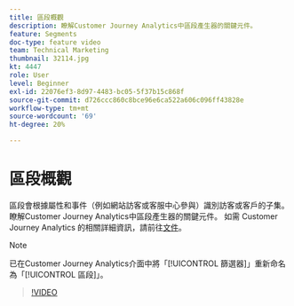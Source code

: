 ```yaml
---
title: 區段概觀
description: 瞭解Customer Journey Analytics中區段產生器的關鍵元件。
feature: Segments
doc-type: feature video
team: Technical Marketing
thumbnail: 32114.jpg
kt: 4447
role: User
level: Beginner
exl-id: 22076ef3-8d97-4483-bc05-5f37b15c868f
source-git-commit: d726ccc860c8bce96e6ca522a606c096ff43828e
workflow-type: tm+mt
source-wordcount: '69'
ht-degree: 20%

---
```


# 區段概觀

區段會根據屬性和事件（例如網站訪客或客服中心參與）識別訪客或客戶的子集。 瞭解Customer Journey Analytics中區段產生器的關鍵元件。 如需 Customer Journey Analytics 的相關詳細資訊，請前往[文件](https://experienceleague.adobe.com/en/docs/analytics-platform/using/cja-components/cja-segments/filters-overview)。

>[!NOTE]
>
> 已在Customer Journey Analytics介面中將「[!UICONTROL 篩選器]」重新命名為「[!UICONTROL 區段]」。

>[!VIDEO](https://video.tv.adobe.com/v/32114/?quality=12&learn=on)
